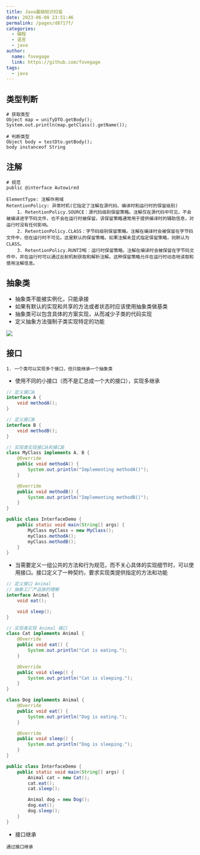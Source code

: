 ```yaml
---
title: Java基础知识扫盲
date: 2023-06-08 23:51:46
permalink: /pages/d8717f/
categories:
  - 编程
  - 语言
  - java
author:
  name: fovegage
  link: https://github.com/fovegage
tags:
  - java 
---
```


## 类型判断

```
# 获取类型
Object map = unifyDTO.getBody();  
System.out.println(map.getClass().getName());

# 判断类型
Object body = testDto.getBody();
body instanceof String
```

## 注解

```
# 规范
public @interface Autowired

ElementType: 注解作用域
RetentionPolicy: 异常时机(它指定了注解在源代码、编译时和运行时的保留级别)
	1. RetentionPolicy.SOURCE：源代码级别保留策略。注解仅在源代码中可见，不会被编译进字节码文件，也不会在运行时被保留。该保留策略通常用于提供编译时的辅助信息，对运行时没有任何影响。
	2. RetentionPolicy.CLASS：字节码级别保留策略。注解在编译时会被保留在字节码文件中，但在运行时不可见。这是默认的保留策略，如果注解未显式指定保留策略，则默认为 CLASS。
	3. RetentionPolicy.RUNTIME：运行时保留策略。注解在编译时会被保留在字节码文件中，并在运行时可以通过反射机制获取和解析注解。这种保留策略允许在运行时动态地读取和使用注解信息。
```

## 抽象类

- 抽象类不能被实例化，只能承接
- 如果有默认的实现和共享的方法或者状态时应该使用抽象类做基类
- 抽象类可以包含具体的方案实现，从而减少子类的代码实现
- 定义抽象方法强制子类实现特定的功能

![](https://obsidian-foveagge.oss-cn-beijing.aliyuncs.com/blog/dluTZC.png)

## 接口

```
1. 一个类可以实现多个接口，但只能继承一个抽象类
```

- 使用不同的小接口（而不是汇总成一个大的接口），实现多继承

```java
// 定义接口A
interface A {
    void methodA();
}

// 定义接口B
interface B {
    void methodB();
}

// 实现类实现接口A和接口B
class MyClass implements A, B {
    @Override
    public void methodA() {
        System.out.println("Implementing methodA()");
    }

    @Override
    public void methodB() {
        System.out.println("Implementing methodB()");
    }
}

public class InterfaceDemo {
    public static void main(String[] args) {
        MyClass myClass = new MyClass();
        myClass.methodA();
        myClass.methodB();
    }
}
```

- 当需要定义一组公共的方法和行为规范，而不关心具体的实现细节时，可以使用接口。接口定义了一种契约，要求实现类提供指定的方法和功能

```java
// 定义接口 Animal
// 抽象工厂产品族的理解
interface Animal {
    void eat();

    void sleep();
}

// 实现类实现 Animal 接口
class Cat implements Animal {
    @Override
    public void eat() {
        System.out.println("Cat is eating.");
    }

    @Override
    public void sleep() {
        System.out.println("Cat is sleeping.");
    }
}

class Dog implements Animal {
    @Override
    public void eat() {
        System.out.println("Dog is eating.");
    }

    @Override
    public void sleep() {
        System.out.println("Dog is sleeping.");
    }
}

public class InterfaceDemo {
    public static void main(String[] args) {
        Animal cat = new Cat();
        cat.eat();
        cat.sleep();

        Animal dog = new Dog();
        dog.eat();
        dog.sleep();
    }
}
```

- 接口继承

```
通过接口继承
```